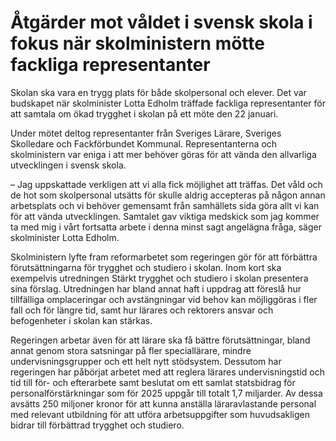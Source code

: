 # Åtgärder mot våldet i svensk skola i fokus när skolministern mötte fackliga representanter

Skolan ska vara en trygg plats för både skolpersonal och elever. Det var budskapet när skolminister Lotta Edholm träffade fackliga representanter för att samtala om ökad trygghet i skolan på ett möte den 22 januari.

Under mötet deltog representanter från Sveriges Lärare, Sveriges Skolledare och Fackförbundet Kommunal. Representanterna och skolministern var eniga i att mer behöver göras för att vända den allvarliga utvecklingen i svensk skola.

– Jag uppskattade verkligen att vi alla fick möjlighet att träffas. Det våld och de hot som skolpersonal utsätts för skulle aldrig accepteras på någon annan arbetsplats och vi behöver gemensamt från samhällets sida göra allt vi kan för att vända utvecklingen. Samtalet gav viktiga medskick som jag kommer ta med mig i vårt fortsatta arbete i denna minst sagt angelägna fråga, säger skolminister Lotta Edholm.

Skolministern lyfte fram reformarbetet som regeringen gör för att förbättra förutsättningarna för trygghet och studiero i skolan. Inom kort ska exempelvis utredningen Stärkt trygghet och studiero i skolan presentera sina förslag. Utredningen har bland annat haft i uppdrag att föreslå hur tillfälliga omplaceringar och avstängningar vid behov kan möjliggöras i fler fall och för längre tid, samt hur lärares och rektorers ansvar och befogenheter i skolan kan stärkas.

Regeringen arbetar även för att lärare ska få bättre förutsättningar, bland annat genom stora satsningar på fler speciallärare, mindre undervisningsgrupper och ett helt nytt stödsystem. Dessutom har regeringen har påbörjat arbetet med att reglera lärares undervisningstid och tid till för- och efterarbete samt beslutat om ett samlat statsbidrag för personalförstärkningar som för 2025 uppgår till totalt 1,7 miljarder. Av dessa avsätts 250 miljoner kronor för att kunna anställa läraravlastande personal med relevant utbildning för att utföra arbetsuppgifter som huvudsakligen bidrar till förbättrad trygghet och studiero.
